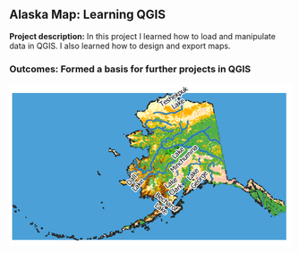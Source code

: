 ## Alaska Map: Learning QGIS

**Project description:** In this project I learned how to load and manipulate data in QGIS. I also learned how to design and export maps.
### Outcomes: Formed a basis for further projects in QGIS

<img src="images/project_2_github.png?raw=true"/>
